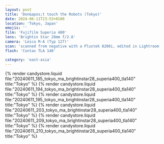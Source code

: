 ```yaml
---
layout: post
title: 'Don&apos;t touch the Robots (Tokyo)'
date: 2024-06-11T23:53+0100
location: 'Tokyo, Japan'
emojis: ''
film: 'Fujifilm Superia 400'
lens: 'Brightin Star 28mm f/2.8'
camera: 'Leica M-A (Typ 127)'
scan: 'scanned from negative with a Plustek 8200i, edited in Lightroom'
flash: 'Contax TLA 140'

category: 'east-asia'
---
```


{% render candystore.liquid file:"20240611_185_tokyo_ma_brightinstar28_superia400_tla140" title:"Tokyo" %}
{% render candystore.liquid file:"20240611_194_tokyo_ma_brightinstar28_superia400_tla140" title:"Tokyo" %}
{% render candystore.liquid file:"20240611_195_tokyo_ma_brightinstar28_superia400_tla140" title:"Tokyo" %}
{% render candystore.liquid file:"20240611_203_tokyo_ma_brightinstar28_superia400_tla140" title:"Tokyo" %}
{% render candystore.liquid file:"20240611_209_tokyo_ma_brightinstar28_superia400_tla140" title:"Tokyo" %}
{% render candystore.liquid file:"20240611_210_tokyo_ma_brightinstar28_superia400_tla140" title:"Tokyo" %}